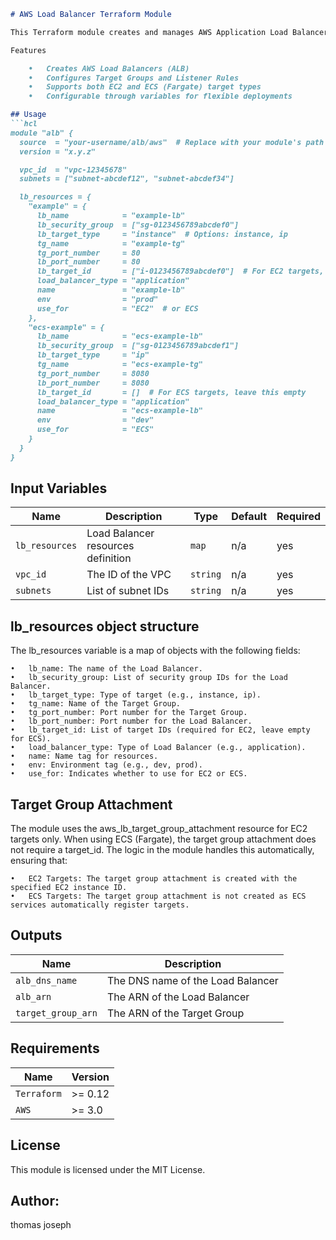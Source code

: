 
```markdown
# AWS Load Balancer Terraform Module

This Terraform module creates and manages AWS Application Load Balancers (ALB), target groups, listeners, and listener rules. It supports configurations for both EC2 instances and ECS services as targets.

Features

	•	Creates AWS Load Balancers (ALB)
	•	Configures Target Groups and Listener Rules
	•	Supports both EC2 and ECS (Fargate) target types
	•	Configurable through variables for flexible deployments

## Usage
```hcl
module "alb" {
  source  = "your-username/alb/aws"  # Replace with your module's path on the Terraform Registry
  version = "x.y.z"

  vpc_id  = "vpc-12345678"
  subnets = ["subnet-abcdef12", "subnet-abcdef34"]

  lb_resources = {
    "example" = {
      lb_name            = "example-lb"
      lb_security_group  = ["sg-0123456789abcdef0"]
      lb_target_type     = "instance"  # Options: instance, ip
      tg_name            = "example-tg"
      tg_port_number     = 80
      lb_port_number     = 80
      lb_target_id       = ["i-0123456789abcdef0"]  # For EC2 targets, list of instance IDs
      load_balancer_type = "application"
      name               = "example-lb"
      env                = "prod"
      use_for            = "EC2"  # or ECS
    },
    "ecs-example" = {
      lb_name            = "ecs-example-lb"
      lb_security_group  = ["sg-0123456789abcdef1"]
      lb_target_type     = "ip"
      tg_name            = "ecs-example-tg"
      tg_port_number     = 8080
      lb_port_number     = 8080
      lb_target_id       = []  # For ECS targets, leave this empty
      load_balancer_type = "application"
      name               = "ecs-example-lb"
      env                = "dev"
      use_for            = "ECS"
    }
  }
}
```
## Input Variables

| Name            | Description                          | Type     | Default | Required |
|-----------------|--------------------------------------|----------|---------|----------|
| `lb_resources`  | Load Balancer resources definition   | `map`    | n/a     | yes      |
| `vpc_id`        | The ID of the VPC                    | `string` | n/a     | yes      |
| `subnets`       | List of subnet IDs                   | `string` | n/a     | yes      |


## lb_resources object structure

The lb_resources variable is a map of objects with the following fields:

	•	lb_name: The name of the Load Balancer.
	•	lb_security_group: List of security group IDs for the Load Balancer.
	•	lb_target_type: Type of target (e.g., instance, ip).
	•	tg_name: Name of the Target Group.
	•	tg_port_number: Port number for the Target Group.
	•	lb_port_number: Port number for the Load Balancer.
	•	lb_target_id: List of target IDs (required for EC2, leave empty for ECS).
	•	load_balancer_type: Type of Load Balancer (e.g., application).
	•	name: Name tag for resources.
	•	env: Environment tag (e.g., dev, prod).
	•	use_for: Indicates whether to use for EC2 or ECS.

## Target Group Attachment

The module uses the aws_lb_target_group_attachment resource for EC2 targets only. When using ECS (Fargate), the target group attachment does not require a target_id. The logic in the module handles this automatically, ensuring that:

	•	EC2 Targets: The target group attachment is created with the specified EC2 instance ID.
	•	ECS Targets: The target group attachment is not created as ECS services automatically register targets.

## Outputs


| Name              | Description                          |
|-------------------|--------------------------------------|
| `alb_dns_name`    | The DNS name of the Load Balancer    |
| `alb_arn`         | The ARN of the Load Balancer         |
| `target_group_arn`| The ARN of the Target Group          |


## Requirements

| Name              | Version    |
|-------------------|------------|
| `Terraform`       | >= 0.12    |
| `AWS`             | >= 3.0     |


## License

This module is licensed under the MIT License.

## Author: 

thomas joseph

